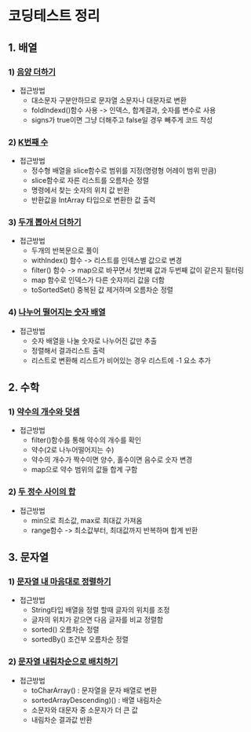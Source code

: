 # 코딩테스트 정리
## 1. 배열
### 1) [음양 더하기](../code/Array/NegativeAndPostiveNumbers.kt)
- 접근방법
    - 대소문자 구분안하므로 문자열 소문자나 대문자로 변환
    - foldIndexd()함수 사용 -> 인덱스, 합계결과, 숫자를 변수로 사용
    - signs가 true이면 그냥 더해주고 false일 경우 빼주게 코드 작성
### 2) [K번째 수](../code/Array/KNumber.kt)
- 접근방법
    - 정수형 배열을 slice함수로 범위를 지정(명령형 어레이 범위 만큼)
    - slice함수로 자른 리스트를 오름차순 정렬
    - 명령에서 찾는 숫자의 위치 값 반환
    - 반환값을 IntArray 타입으로 변환한 값 출력
### 3) [두개 뽑아서 더하기](../code/Array/TwoNumberSelectSum.kt)
- 접근방법
    - 두개의 반복문으로 풀이
    - withIndex() 함수 -> 리스트를 인덱스별 값으로 변경
    - filter() 함수 -> map으로 바꾸면서 첫번째 값과 두번째 값이 같은지 필터링
    - map 함수로 인덱스가 다른 숫자끼리 값을 더함
    - toSortedSet() 중복된 값 제거하며 오름차순 정렬
### 4) [나누어 떨어지는 숫자 배열](../code/Array/DivisibleNumber.kt)
- 접근방법
    - 슷자 배열을 나눌 숫자로 나누어진 값만 추출
    - 정렬해서 결과리스트 출력
    - 리스트로 변환해 리스트가 비어있는 경우 리스트에 -1 요소 추가
## 2. 수학
### 1) [약수의 개수와 덧셈](../code/math/MeasureCountAddition.kt)
- 접근방법
    - filter()함수를 통해 약수의 개수를 확인
    - 약수(2로 나누어떨어지는 수)
    - 약수의 개수가 짝수이면 양수, 홀수이면 음수로 숫자 변경
    - map으로 약수 범위의 값들 합계 구함 
### 2) [두 정수 사이의 합](../code/math/TwoRangeSum.kt)
- 접근방법
    - min으로 최소값, max로 최대값 가져옴
    - range함수 -> 최소값부터, 최대값까지 반복하며 합계 반환
## 3. 문자열
### 1) [문자열 내 마음대로 정렬하기](../code/StringControll/StringChooseSort.kt)
- 접근방법
    - String타입 배열을 정렬 할때 글자의 위치를 조정
    - 글자의 위치가 같으면 다음 글자를 비교 정렬함
    - sorted() 오름차순 정렬
    - sortedBy() 조건부 오름차순 정렬
### 2) [문자열 내림차순으로 배치하기](../code/StringControll/StringDescending.kt)
- 접근방법
    - toCharArray() : 문자열을 문자 배열로 변환
    - sortedArrayDescending)() : 배열 내림차순
    - 소문자와 대문자 중 소문자가 더 큰 값
    - 내림차순 결과값 반환